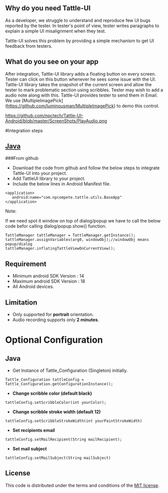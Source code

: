 
## Why do you need Tattle-UI

As a developer, we struggle to understand and reproduce few UI 
bugs reported by the tester. In tester's point of view, tester 
writes paragraphs to explain a simple UI misalignment when they test.

Tattle-UI solves this problem by providing a simple mechanism to get UI feedback 
from testers.

## What do you see on your app

After integration, Tattle-UI library adds a floating button on every screen. 
Tester can click on this button whenever he sees some issue with the UI. 
Tattle-UI library takes the snapshot of the current screen and allow the tester 
to mark problematic section using scribbles. Tester may wish to add a audio note along with this. 
Tattle-UI provides tester to send them in Email. We use [MultipleImagePick] (https://github.com/luminousman/MultipleImagePick) to demo this control.

https://github.com/npctech/Tattle-UI-Android/blob/master/ScreenShots/PlayAudio.png
   

#Integration steps

## [Java](https://github.com/npctech/Tattle-UI-Android/tree/master/)

###From github 

* Download the code from github and follow the below steps to integrate Tattle-UI into your project.
* Add TattleUI library to your project.
* Include the below lines in Android Manifest file.
```
<application> 
   android:name="com.npcompete.tattle.utils.BaseApp" 
</application>
```

Note:

If we need spot it window on top of dialog/popup we have to call the below code befor calling dialog/popup.show() function.
```
TattleManager tattleManager = TattleManager.getInstance();	
tattleManager.assignVariables(arg0, windowObj);//windowObj means popup/dialog
tattleManager.inflatingTattleViewOnCurrentView();
```

## Requirement

* Minimum android SDK Version : 14
* Maximum android SDK Version : 18
* All Android devices.

## Limitation

- Only supported for **portrait** orientation.
- Audio recording supports only **2 minutes**.

# Optional Configuration

## Java

* Get Instance of Tattle_Configuration (Singleton) initially.
``` 
Tattle_Configuration tattleConfig = Tattle_Configuration.getConfigurationInstance();
```
* **Change scribble color (default black)**
```
tattleConfig.setScribbleColor(int yourColor);
```
* **Change scribble stroke width (default 12)**
```
tattleConfig.setScribbleStrokeWidth(int yourPaintStrokeWidth)
```
* **Set recipients email**
```
tattleConfig.setMailRecipient(String mailRecipient);
```
* **Set mail subject**
```
tattleConfig.setMailSubject(String mailSubject)
```
## License  
  
This code is distributed under the terms and conditions of the [MIT license](LICENSE).

